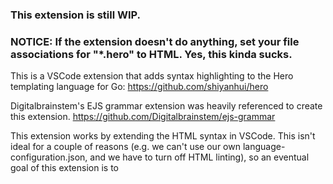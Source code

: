 ### This extension is still WIP. ###

### NOTICE: If the extension doesn't do anything, set your file associations for "*.hero" to HTML. Yes, this kinda sucks. ###

This is a VSCode extension that adds syntax highlighting to the Hero templating language for Go: https://github.com/shiyanhui/hero

Digitalbrainstem's EJS grammar extension was heavily referenced to create this extension. https://github.com/Digitalbrainstem/ejs-grammar

This extension works by extending the HTML syntax in VSCode. This isn't ideal for a couple of reasons (e.g. we can't use our own language-configuration.json, and we have to turn off HTML linting), so an eventual goal of this extension is to 


